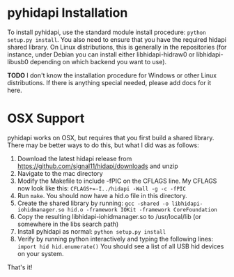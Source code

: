 # pyhidapi Installation
To install pyhidapi, use the standard module install procedure: `python setup.py install`.  You also need to ensure that you have the required hidapi shared library.  On Linux distributions, this is generally in the repositories (for instance, under Debian you can install either libhidapi-hidraw0 or libhidapi-libusb0 depending on which backend you want to use).

**TODO** I don't know the installation procedure for Windows or other Linux distributions.  If there is anything special needed, please add docs for it here.

# OSX Support
pyhidapi works on OSX, but requires that you first build a shared library.  There may be better ways to do this, but what I did was as follows:

1. Download the latest hidapi release from https://github.com/signal11/hidapi/downloads and unzip
2. Navigate to the mac directory
3. Modify the Makefile to include -fPIC on the CFLAGS line.  My CFLAGS now look like this: `CFLAGS+=-I../hidapi -Wall -g -c -fPIC`
4. Run `make`.  You should now have a hid.o file in this directory.
5. Create the shared library by running: `gcc -shared -o libhidapi-iohidmanager.so hid.o -framework IOKit -framework CoreFoundation`
6. Copy the resulting libhidapi-iohidmanager.so to /usr/local/lib (or somewhere in the libs search path)
7. Install pyhidapi as normal: `python setup.py install`
8. Verify by running python interactively and typing the following lines:
`import hid
hid.enumerate()`
You should see a list of all USB hid devices on your system.

That's it!
